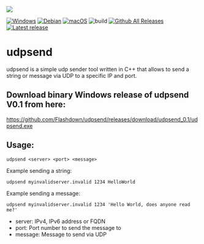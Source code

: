 <a href="#"><img src="https://custom-icon-badges.demolab.com/badge/Windows-0078D6?logo=windows11&logoColor=white"></a>

[![Windows](https://custom-icon-badges.demolab.com/badge/Windows-0078D6?logo=windows11&logoColor=white)](#) [![Debian](https://img.shields.io/badge/Debian-A81D33?logo=debian&logoColor=fff)](#) [![macOS](https://img.shields.io/badge/macOS-000000?logo=apple&logoColor=F0F0F0)](#)
![build](https://github.com/buttons/github-buttons/workflows/build/badge.svg) [![Github All Releases](https://img.shields.io/github/downloads/Flashdown/udpsend/total.svg)](https://github.com/Flashdown/udpsend/releases/latest) [![Latest release](https://img.shields.io/github/v/release/Flashdown/udpsend?color=blue&label=latest%20release)](https://github.com/Flashdown/udpsend/releases/latest)

# udpsend 
udpsend is a simple udp sender tool written in C++ that allows to send a string or message via UDP to a specific IP and port.

## Download binary Windows release of udpsend V0.1 from here:
https://github.com/Flashdown/udpsend/releases/download/udpsend_0.1/udpsend.exe

## Usage:

```console
udpsend <server> <port> <message>
```

Example sending a string:
```console
udpsend myinvalidserver.invalid 1234 HelloWorld
```
Example sending a message:
```console
udpsend myinvalidserver.invalid 1234 'Hello World, does anyone read me?'
```
* server: IPv4, IPv6 address or FQDN
* port:   Port number to send the message to
* message: Message to send via UDP
